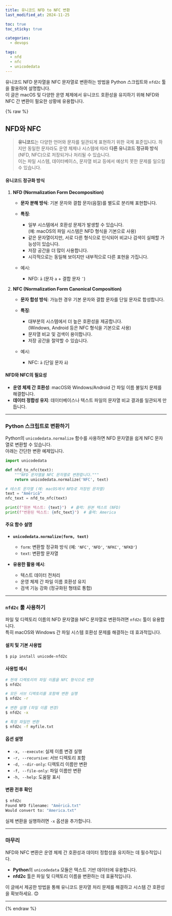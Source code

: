 ```yaml
---
title: 유니코드 NFD to NFC 변환 
last_modified_at: 2024-11-25

toc: true
toc_sticky: true

categories:
  - devops

tags:
  - nfd
  - nfc
  - unicodedata
---
```

 
유니코드 NFD 문자열을 NFC 문자열로 변환하는 방법을 Python 스크립트와 `nfd2c` 툴을 활용하여 설명합니다.  
이 글은 macOS 및 다양한 운영 체제에서 유니코드 호환성을 유지하기 위해 NFD와 NFC 간 변환이 필요한 상황에 유용합니다.

{% raw %}

## NFD와 NFC
> **유니코드**는 다양한 언어와 문자를 일관되게 표현하기 위한 국제 표준입니다. 하지만 동일한 문자라도 운영 체제나 시스템에 따라 **다른 유니코드 정규화 방식**(NFD, NFC)으로 저장되거나 처리될 수 있습니다.  
> 이는 파일 시스템, 데이터베이스, 문자열 비교 등에서 예상치 못한 문제를 일으킬 수 있습니다.

#### 유니코드 정규화 방식
1. **NFD (Normalization Form Decomposition)**  
   - **문자 분해 방식**: 기본 문자와 결합 문자(음절)를 별도로 분리해 표현합니다.
   - **특징**:
     - 일부 시스템에서 호환성 문제가 발생할 수 있습니다.  
       (예: macOS의 파일 시스템은 NFD 형식을 기본으로 사용)
     - 같은 문자열이지만, 서로 다른 형식으로 인식되어 비교나 검색이 실패할 가능성이 있습니다.
     - 저장 공간을 더 많이 사용합니다.
     - 시각적으로는 동일해 보이지만 내부적으로 다른 표현을 가집니다.
   
   - 예시:  
     - NFD: `ā` (문자 `a` + 결합 문자 `¯`)

2. **NFC (Normalization Form Canonical Composition)**  
   - **문자 합성 방식**: 가능한 경우 기본 문자와 결합 문자를 단일 문자로 합성합니다.
   - **특징**:
     - 대부분의 시스템에서 더 높은 호환성을 제공합니다.  
       (Windows, Android 등은 NFC 형식을 기본으로 사용)
     - 문자열 비교 및 검색이 용이합니다.
     - 저장 공간을 절약할 수 있습니다.
   
   - 예시:  
     - NFC: `ā` (단일 문자 `ā`)

#### NFD와 NFC의 필요성
- **운영 체제 간 호환성**: macOS와 Windows/Android 간 파일 이름 불일치 문제를 해결합니다.
- **데이터 정합성 유지**: 데이터베이스나 텍스트 파일의 문자열 비교 결과를 일관되게 만듭니다.

---

### Python 스크립트로 변환하기

Python의 `unicodedata.normalize` 함수를 사용하면 NFD 문자열을 쉽게 NFC 문자열로 변환할 수 있습니다.  
아래는 간단한 변환 예제입니다.

```python
import unicodedata

def nfd_to_nfc(text):
    """NFD 문자열을 NFC 문자열로 변환합니다."""
    return unicodedata.normalize('NFC', text)

# 테스트 문자열 (예: macOS에서 NFD로 저장된 문자열)
text = "Amēricā"
nfc_text = nfd_to_nfc(text)

print(f"원본 텍스트: {text}")  # 출력: 원본 텍스트 (NFD)
print(f"변환된 텍스트: {nfc_text}")  # 출력: America
```

#### 주요 함수 설명
- **`unicodedata.normalize(form, text)`**  
  - `form`: 변환할 정규화 방식 (예: `'NFC'`, `'NFD'`, `'NFKC'`, `'NFKD'`)  
  - `text`: 변환할 문자열

- **유용한 활용 예시**:
  - 텍스트 데이터 전처리
  - 운영 체제 간 파일 이름 호환성 유지
  - 검색 기능 강화 (정규화된 형태로 통합)

---

### `nfd2c` 툴 사용하기

파일 및 디렉토리 이름의 NFD 문자열을 NFC 문자열로 변환하려면 `nfd2c` 툴이 유용합니다.  
특히 macOS와 Windows 간 파일 시스템 호환성 문제를 해결하는 데 효과적입니다.

#### 설치 및 기본 사용법
```sh
$ pip install unicode-nfd2c
```

#### 사용법 예시
```sh
# 현재 디렉토리의 파일 이름을 NFC 형식으로 변환
$ nfd2c

# 모든 서브 디렉토리를 포함해 변환 실행
$ nfd2c -r

# 변환 실행 (파일 이름 변경)
$ nfd2c -x

# 특정 파일만 변환
$ nfd2c -f myfile.txt
```

#### 옵션 설명
- `-x, --execute`: 실제 이름 변경 실행
- `-r, --recursive`: 서브 디렉토리 포함
- `-d, --dir-only`: 디렉토리 이름만 변환
- `-f, --file-only`: 파일 이름만 변환
- `-h, --help`: 도움말 표시

#### 변환 전후 확인
```sh
$ nfd2c
Found NFD filename: "Amēricā.txt"
Would convert to: "America.txt"
```

실제 변환을 실행하려면 `-x` 옵션을 추가합니다.

---

### 마무리

NFD와 NFC 변환은 운영 체제 간 호환성과 데이터 정합성을 유지하는 데 필수적입니다.  
- **Python**의 `unicodedata` 모듈은 텍스트 기반 데이터에 유용합니다.
- **nfd2c** 툴은 파일 및 디렉토리 이름을 변환하는 데 효율적입니다.

이 글에서 제공한 방법을 통해 유니코드 문자열 처리 문제를 해결하고 시스템 간 호환성을 확보하세요. 😊

---

{% endraw %}